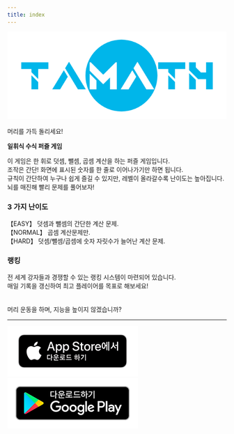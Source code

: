 ```yaml
---
title: index
---
```


![top banner](img_app_logo.png)

머리를 가득 돌리세요!

<b>일휘식 수식 퍼즐 게임</b>

이 게임은 한 휘로 덧셈, 뺄셈, 곱셈 계산을 하는 퍼즐 게임입니다.<br>
조작은 간단! 화면에 표시된 숫자를 한 줄로 이어나가기만 하면 됩니다.<br>
규칙이 간단하여 누구나 쉽게 즐길 수 있지만, 레벨이 올라갈수록 난이도는 높아집니다.<br>
뇌를 매진해 빨리 문제를 풀어보자!<br>

<h3>3 가지 난이도</h3>
【EASY】 덧셈과 뺄셈의 간단한 계산 문제.<br>
【NORMAL】 곱셈 계산문제만.<br>
【HARD】 덧셈/뺄셈/곱셈에 숫자 자릿수가 늘어난 계산 문제.<br>

<h3>랭킹</h3>
전 세계 강자들과 경쟁할 수 있는 랭킹 시스템이 마련되어 있습니다.<br>
매일 기록을 갱신하여 최고 플레이어를 목표로 해보세요!
<br><br><br>
머리 운동을 하며, 지능을 높이지 않겠습니까?

-------

[![App store link](img_appstore_banner.ko.png#imgleft)](https://itunes.apple.com/kr/app/id6468984358?mt=8)[![Google Play link](img_google-play-badge.ko.png#imgleft)](https://play.google.com/store/apps/details?id=jp.hyoromo.tamath)
<div class="clear clear_box"></div>